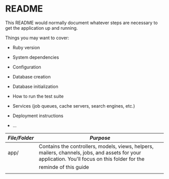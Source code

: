 # README

This README would normally document whatever steps are necessary to get the
application up and running.

Things you may want to cover:

* Ruby version

* System dependencies

* Configuration

* Database creation

* Database initialization

* How to run the test suite

* Services (job queues, cache servers, search engines, etc.)

* Deployment instructions

* ...

*File/Folder*  | *Purpose*
---------------|------------------
app/           | Contains the controllers, models, views, helpers, mailers, channels, jobs, and assets for your application. You'll focus on this folder for the 
               | reminde of this guide
               |
               